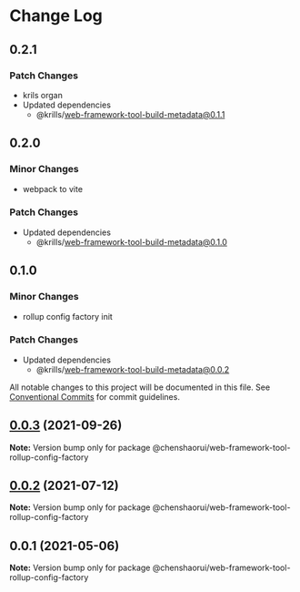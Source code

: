 # Change Log

## 0.2.1

### Patch Changes

- krils organ
- Updated dependencies
  - @krills/web-framework-tool-build-metadata@0.1.1

## 0.2.0

### Minor Changes

- webpack to vite

### Patch Changes

- Updated dependencies
  - @krills/web-framework-tool-build-metadata@0.1.0

## 0.1.0

### Minor Changes

- rollup config factory init

### Patch Changes

- Updated dependencies
  - @krills/web-framework-tool-build-metadata@0.0.2

All notable changes to this project will be documented in this file.
See [Conventional Commits](https://conventionalcommits.org) for commit guidelines.

## [0.0.3](https://github.com/chenshaorui/web-framework/compare/@chenshaorui/web-framework-tool-rollup-config-factory@0.0.2...@chenshaorui/web-framework-tool-rollup-config-factory@0.0.3) (2021-09-26)

**Note:** Version bump only for package @chenshaorui/web-framework-tool-rollup-config-factory

## [0.0.2](https://github.com/chenshaorui/web-framework/compare/@chenshaorui/web-framework-tool-rollup-config-factory@0.0.1...@chenshaorui/web-framework-tool-rollup-config-factory@0.0.2) (2021-07-12)

**Note:** Version bump only for package @chenshaorui/web-framework-tool-rollup-config-factory

## 0.0.1 (2021-05-06)

**Note:** Version bump only for package @chenshaorui/web-framework-tool-rollup-config-factory
